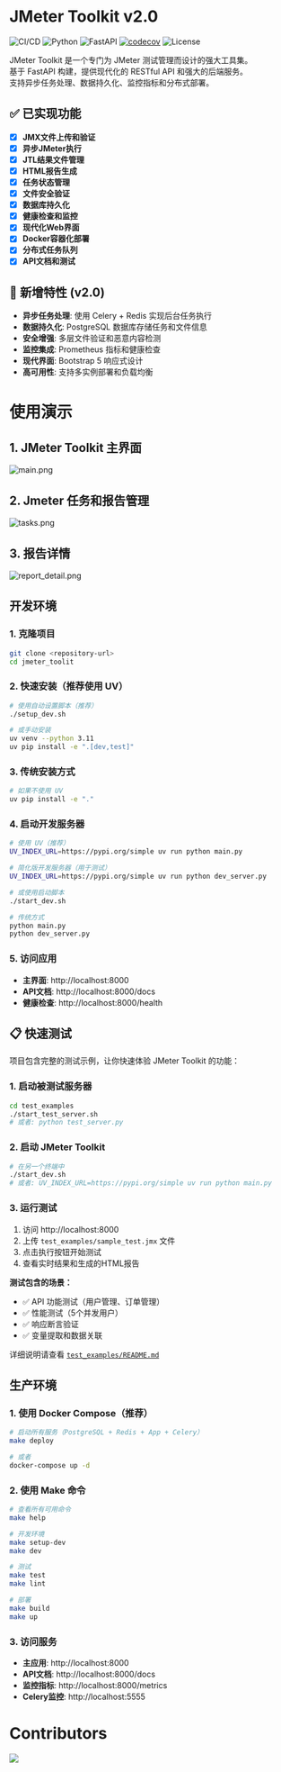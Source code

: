 # JMeter Toolkit v2.0

![CI/CD](https://github.com/lihuacai168/Jmeter-Toolkit/actions/workflows/ci.yml/badge.svg)
![Python](https://img.shields.io/badge/python-3.9%2B-blue.svg)
![FastAPI](https://img.shields.io/badge/FastAPI-0.104%2B-green.svg)
[![codecov](https://codecov.io/gh/lihuacai168/Jmeter-Toolkit/branch/master/graph/badge.svg)](https://codecov.io/gh/lihuacai168/jmeter_toolit)
![License](https://img.shields.io/badge/license-MIT-blue.svg)

JMeter Toolkit 是一个专门为 JMeter 测试管理而设计的强大工具集。  
基于 FastAPI 构建，提供现代化的 RESTful API 和强大的后端服务。  
支持异步任务处理、数据持久化、监控指标和分布式部署。

## ✅ 已实现功能

- [x] **JMX文件上传和验证**
- [x] **异步JMeter执行**
- [x] **JTL结果文件管理**
- [x] **HTML报告生成**
- [x] **任务状态管理**
- [x] **文件安全验证**
- [x] **数据库持久化**
- [x] **健康检查和监控**
- [x] **现代化Web界面**
- [x] **Docker容器化部署**
- [x] **分布式任务队列**
- [x] **API文档和测试**

## 🚀 新增特性 (v2.0)

- **异步任务处理**: 使用 Celery + Redis 实现后台任务执行
- **数据持久化**: PostgreSQL 数据库存储任务和文件信息
- **安全增强**: 多层文件验证和恶意内容检测
- **监控集成**: Prometheus 指标和健康检查
- **现代界面**: Bootstrap 5 响应式设计
- **高可用性**: 支持多实例部署和负载均衡


# 使用演示
## 1. JMeter Toolkit 主界面
![main.png](docs/main.png)
## 2. Jmeter 任务和报告管理
![tasks.png](docs/tasks.png)

## 3. 报告详情
![report_detail.png](docs/report_detail.png)
## 开发环境

### 1. 克隆项目
```bash
git clone <repository-url>
cd jmeter_toolit
```

### 2. 快速安装（推荐使用 UV）
```bash
# 使用自动设置脚本（推荐）
./setup_dev.sh

# 或手动安装
uv venv --python 3.11
uv pip install -e ".[dev,test]"
```

### 3. 传统安装方式
```bash
# 如果不使用 UV
uv pip install -e "."
```

### 4. 启动开发服务器
```bash
# 使用 UV（推荐）
UV_INDEX_URL=https://pypi.org/simple uv run python main.py

# 简化版开发服务器（用于测试）
UV_INDEX_URL=https://pypi.org/simple uv run python dev_server.py

# 或使用启动脚本
./start_dev.sh

# 传统方式
python main.py
python dev_server.py
```

### 5. 访问应用
- **主界面**: http://localhost:8000
- **API文档**: http://localhost:8000/docs
- **健康检查**: http://localhost:8000/health

## 📋 快速测试

项目包含完整的测试示例，让你快速体验 JMeter Toolkit 的功能：

### 1. 启动被测试服务器
```bash
cd test_examples
./start_test_server.sh
# 或者: python test_server.py
```

### 2. 启动 JMeter Toolkit
```bash
# 在另一个终端中
./start_dev.sh
# 或者: UV_INDEX_URL=https://pypi.org/simple uv run python main.py
```

### 3. 运行测试
1. 访问 http://localhost:8000
2. 上传 `test_examples/sample_test.jmx` 文件
3. 点击执行按钮开始测试
4. 查看实时结果和生成的HTML报告

**测试包含的场景：**
- ✅ API 功能测试（用户管理、订单管理）
- ✅ 性能测试（5个并发用户）
- ✅ 响应断言验证
- ✅ 变量提取和数据关联

详细说明请查看 [`test_examples/README.md`](test_examples/README.md)

## 生产环境

### 1. 使用 Docker Compose（推荐）
```bash
# 启动所有服务（PostgreSQL + Redis + App + Celery）
make deploy

# 或者
docker-compose up -d
```

### 2. 使用 Make 命令
```bash
# 查看所有可用命令
make help

# 开发环境
make setup-dev
make dev

# 测试
make test
make lint

# 部署
make build
make up
```

### 3. 访问服务
- **主应用**: http://localhost:8000
- **API文档**: http://localhost:8000/docs
- **监控指标**: http://localhost:8000/metrics
- **Celery监控**: http://localhost:5555




# Contributors
<a href="https://github.com/lihuacai168/Jmeter-Toolkit/graphs/contributors">
  <img src="https://contrib.rocks/image?repo=lihuacai168/Jmeter-Toolkit" />
</a>
